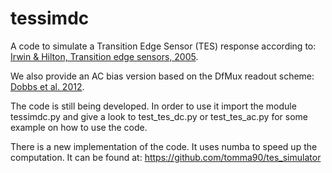 # tessimdc
A code to simulate a Transition Edge Sensor (TES) response according to:
[Irwin & Hilton, Transition edge sensors, 2005](https://doi.org/10.1007/10933596_3).

We also provide an AC bias version based on the DfMux readout scheme: 
[Dobbs et al. 2012](https://doi.org/10.1063/1.4737629).

The code is still being developed. In order to use it import the module tessimdc.py and give a look to test_tes_dc.py or test_tes_ac.py for some example on how to use the code.

There is a new implementation of the code. It uses numba to speed up the computation. It can be found at: https://github.com/tomma90/tes_simulator
